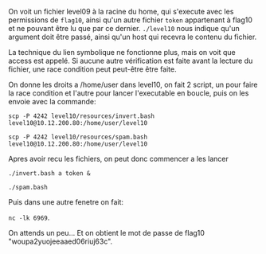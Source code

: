 On voit un fichier level09 à la racine du home, qui s'execute avec les permissions de `flag10`, ainsi qu'un autre fichier `token` appartenant à flag10 et ne pouvant être lu que par ce dernier.
`./level10` nous indique qu'un argument doit être passé, ainsi qu'un host qui recevra le contenu du fichier.

La technique du lien symbolique ne fonctionne plus, mais on voit que access est appelé. Si aucune autre vérification est faite avant la lecture du fichier, une race condition peut peut-être être faite.

On donne les droits a /home/user dans level10, on fait 2 script, un pour faire la race condition et l'autre pour lancer l'executable en boucle, puis on les envoie avec la commande:

`scp -P 4242 level10/resources/invert.bash level10@10.12.200.80:/home/user/level10`

`scp -P 4242 level10/resources/spam.bash level10@10.12.200.80:/home/user/level10`

Apres avoir recu les fichiers, on peut donc commencer a les lancer

`./invert.bash a token &`

`./spam.bash`

Puis dans une autre fenetre on fait:

`nc -lk 6969`.

On attends un peu...
Et on obtient le mot de passe de flag10 "woupa2yuojeeaaed06riuj63c".
